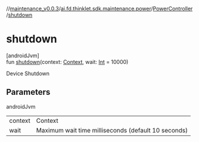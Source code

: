 //[maintenance_v0.0.3](../../../index.md)/[ai.fd.thinklet.sdk.maintenance.power](../index.md)/[PowerController](index.md)/[shutdown](shutdown.md)

# shutdown

[androidJvm]\
fun [shutdown](shutdown.md)(context: [Context](https://developer.android.com/reference/kotlin/android/content/Context.html), wait: [Int](https://kotlinlang.org/api/latest/jvm/stdlib/kotlin/-int/index.html) = 10000)

Device Shutdown

## Parameters

androidJvm

| | |
|---|---|
| context | Context |
| wait | Maximum wait time milliseconds (default 10 seconds) |
